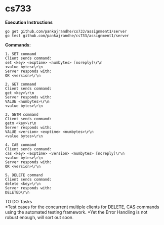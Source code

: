 # cs733

**Execution Instructions** 
```
go get github.com/pankajrandhe/cs733/assignment1/server 
go test github.com/pankajrandhe/cs733/assignment1/server  
```

**Commands:**
```
1. SET command 
Client sends command:
set <key> <exptime> <numbytes> [noreply]\r\n
<value bytes>\r\n
Server responds with:
OK <version>\r\n  

2. GET command
Client sends command:
get <key>\r\n
Server responds with:
VALUE <numbytes>\r\n
<value bytes>\r\n

3. GETM command
Client sends command:
getm <key>\r\n
Server responds with:
VALUE <version> <exptime> <numbytes>\r\n
<value bytes>\r\n

4. CAS command
Client sends command:
cas <key> <exptime> <version> <numbytes> [noreply]\r\n
<value bytes>\r\n
Server responds with:
OK <version>\r\n

5. DELETE command
Client sends command:
delete <key>\r\n
Server responds with:
DELETED\r\n

```

TO DO Tasks<br>
*Test cases for the concurrent multiple clients for DELETE, CAS commands using the automated testing framework.
*Yet the Error Handling is not robust enough, will sort out soon.
